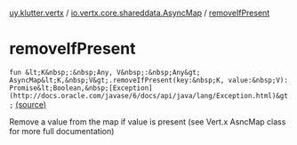 [uy.klutter.vertx](../index.md) / [io.vertx.core.shareddata.AsyncMap](index.md) / [removeIfPresent](.)


# removeIfPresent

`fun &lt;K&nbsp;:&nbsp;Any, V&nbsp;:&nbsp;Any&gt; AsyncMap&lt;K,&nbsp;V&gt;.removeIfPresent(key:&nbsp;K, value:&nbsp;V): Promise&lt;Boolean,&nbsp;[Exception](http://docs.oracle.com/javase/6/docs/api/java/lang/Exception.html)&gt;` [(source)](https://github.com/kohesive/klutter/blob/master/vertx3-jdk8/src/main/kotlin/uy/klutter/vertx/VertxSharedData.kt#L194)

Remove a value from the map if value is present (see Vert.x AsncMap class for more full documentation)



